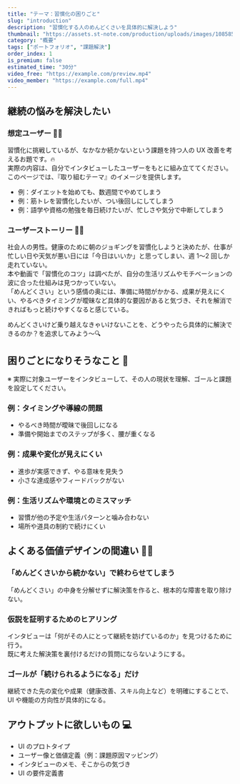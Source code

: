 ```yaml
---
title: "テーマ：習慣化の困りごと"
slug: "introduction"
description: "習慣化する人のめんどくさいを具体的に解決しよう"
thumbnail: "https://assets.st-note.com/production/uploads/images/108585497/rectangle_large_type_2_e25111bbba69e541866bb37caf921ee0.png?width=1200"
category: "概要"
tags: ["ポートフォリオ", "課題解決"]
order_index: 1
is_premium: false
estimated_time: "30分"
video_free: "https://example.com/preview.mp4"
video_member: "https://example.com/full.mp4"
---
```


## 継続の悩みを解決したい

### 想定ユーザー 👩👨

習慣化に挑戦しているが、なかなか続かないという課題を持つ人の UX 改善を考えるお題です。🔥  
実際の内容は、自分でインタビューしたユーザーをもとに組み立ててください。  
このページでは、『取り組むテーマ』のイメージを提供します。

- 例：ダイエットを始めても、数週間でやめてしまう
- 例：筋トレを習慣化したいが、つい後回しにしてしまう
- 例：語学や資格の勉強を毎日続けたいが、忙しさや気分で中断してしまう

### ユーザーストーリー 👩👨

社会人の男性。健康のために朝のジョギングを習慣化しようと決めたが、仕事が忙しい日や天気が悪い日には「今日はいいか」と思ってしまい、週 1〜2 回しか走れていない。  
本や動画で「習慣化のコツ」は調べたが、自分の生活リズムやモチベーションの波に合った仕組みは見つかっていない。  
「めんどくさい」という感情の奥には、準備に時間がかかる、成果が見えにくい、やるべきタイミングが曖昧など具体的な要因があると気づき、それを解消できればもっと続けやすくなると感じている。

めんどくさいけど乗り越えなきゃいけないことを、どうやったら具体的に解決できるのか？を追求してみよう〜🔍

## 困りごとになりそうなこと 🚩

※ 実際に対象ユーザーをインタビューして、その人の現状を理解、ゴールと課題を設定してください。

### 例：タイミングや導線の問題

- やるべき時間が曖昧で後回しになる
- 準備や開始までのステップが多く、腰が重くなる

### 例：成果や変化が見えにくい

- 進歩が実感できず、やる意味を見失う
- 小さな達成感やフィードバックがない

### 例：生活リズムや環境とのミスマッチ

- 習慣が他の予定や生活パターンと噛み合わない
- 場所や道具の制約で続けにくい

## よくある価値デザインの間違い 🙅‍♀️

### 「めんどくさいから続かない」で終わらせてしまう

「めんどくさい」の中身を分解せずに解決策を作ると、根本的な障害を取り除けない。

### 仮説を証明するためのヒアリング

インタビューは「何がその人にとって継続を妨げているのか」を見つけるために行う。  
既に考えた解決策を裏付けるだけの質問にならないようにする。

### ゴールが「続けられるようになる」だけ

継続できた先の変化や成果（健康改善、スキル向上など）を明確にすることで、UI や機能の方向性が具体的になる。

## アウトプットに欲しいもの 💻

- UI のプロトタイプ
- ユーザー像と価値定義（例：課題原因マッピング）
- インタビューのメモ、そこからの気づき
- UI の要件定義書
